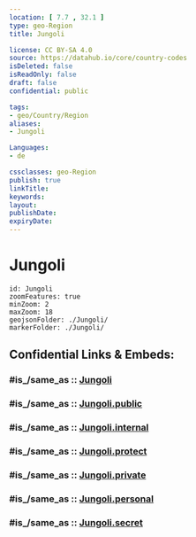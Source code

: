 ```yaml
---
location: [ 7.7 , 32.1 ] 
type: geo-Region
title: Jungoli

license: CC BY-SA 4.0
source: https://datahub.io/core/country-codes
isDeleted: false
isReadOnly: false
draft: false
confidential: public

tags:
- geo/Country/Region
aliases:
- Jungoli

Languages:
- de

cssclasses: geo-Region
publish: true
linkTitle: 
keywords: 
layout: 
publishDate: 
expiryDate: 
---
```


# Jungoli

```leaflet
id: Jungoli
zoomFeatures: true 
minZoom: 2 
maxZoom: 18
geojsonFolder: ./Jungoli/
markerFolder: ./Jungoli/
```


## Confidential Links & Embeds: 

### #is_/same_as :: [Jungoli](/_Standards/Earth/Continent/Africa/Africa~East/Sudan~South/States~Sudan~South/Jungoli.md) 

### #is_/same_as :: [Jungoli.public](/_public/Earth/Continent/Africa/Africa~East/Sudan~South/States~Sudan~South/Jungoli.public.md) 

### #is_/same_as :: [Jungoli.internal](/_internal/Earth/Continent/Africa/Africa~East/Sudan~South/States~Sudan~South/Jungoli.internal.md) 

### #is_/same_as :: [Jungoli.protect](/_protect/Earth/Continent/Africa/Africa~East/Sudan~South/States~Sudan~South/Jungoli.protect.md) 

### #is_/same_as :: [Jungoli.private](/_private/Earth/Continent/Africa/Africa~East/Sudan~South/States~Sudan~South/Jungoli.private.md) 

### #is_/same_as :: [Jungoli.personal](/_personal/Earth/Continent/Africa/Africa~East/Sudan~South/States~Sudan~South/Jungoli.personal.md) 

### #is_/same_as :: [Jungoli.secret](/_secret/Earth/Continent/Africa/Africa~East/Sudan~South/States~Sudan~South/Jungoli.secret.md)

